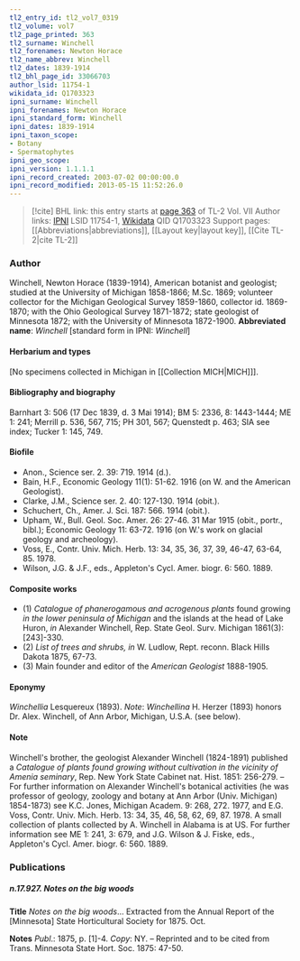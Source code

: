 ```yaml
---
tl2_entry_id: tl2_vol7_0319
tl2_volume: vol7
tl2_page_printed: 363
tl2_surname: Winchell
tl2_forenames: Newton Horace
tl2_name_abbrev: Winchell
tl2_dates: 1839-1914
tl2_bhl_page_id: 33066703
author_lsid: 11754-1
wikidata_id: Q1703323
ipni_surname: Winchell
ipni_forenames: Newton Horace
ipni_standard_form: Winchell
ipni_dates: 1839-1914
ipni_taxon_scope: 
- Botany
- Spermatophytes
ipni_geo_scope: 
ipni_version: 1.1.1.1
ipni_record_created: 2003-07-02 00:00:00.0
ipni_record_modified: 2013-05-15 11:52:26.0
---
```


> [!cite] BHL link: this entry starts at [page 363](https://www.biodiversitylibrary.org/page/33066703) of TL-2 Vol. VII
> Author links: [IPNI](https://www.ipni.org/a/11754-1) LSID 11754-1, [Wikidata](https://www.wikidata.org/wiki/Q1703323) QID Q1703323
> Support pages: [[Abbreviations|abbreviations]], [[Layout key|layout key]], [[Cite TL-2|cite TL-2]]

### Author

Winchell, Newton Horace (1839-1914), American botanist and geologist; studied at the University of Michigan 1858-1866; M.Sc. 1869; volunteer collector for the Michigan Geological Survey 1859-1860, collector id. 1869-1870; with the Ohio Geological Survey 1871-1872; state geologist of Minnesota 1872; with the University of Minnesota 1872-1900. 
**Abbreviated name**: *Winchell* \[standard form in IPNI: *Winchell*\]

#### Herbarium and types

\[No specimens collected in Michigan in [[Collection MICH|MICH]]\].

#### Bibliography and biography

Barnhart 3: 506 (17 Dec 1839, d. 3 Mai 1914); BM 5: 2336, 8: 1443-1444; ME 1: 241; Merrill p. 536, 567, 715; PH 301, 567; Quenstedt p. 463; SIA see index; Tucker 1: 145, 749.

#### Biofile

- Anon., Science ser. 2. 39: 719. 1914 (d.).
- Bain, H.F., Economic Geology 11(1): 51-62. 1916 (on W. and the American Geologist).
- Clarke, J.M., Science ser. 2. 40: 127-130. 1914 (obit.).
- Schuchert, Ch., Amer. J. Sci. 187: 566. 1914 (obit.).
- Upham, W., Bull. Geol. Soc. Amer. 26: 27-46. 31 Mar 1915 (obit., portr., bibl.); Economic Geology 11: 63-72. 1916 (on W.'s work on glacial geology and archeology).
- Voss, E., Contr. Univ. Mich. Herb. 13: 34, 35, 36, 37, 39, 46-47, 63-64, 85. 1978.
- Wilson, J.G. & J.F., eds., Appleton's Cycl. Amer. biogr. 6: 560. 1889.

#### Composite works

- (1) *Catalogue of phanerogamous and acrogenous plants* found growing *in the lower peninsula of Michigan* and the islands at the head of Lake Huron, *in* Alexander Winchell, Rep. State Geol. Surv. Michigan 1861(3): \[243\]-330.
- (2) *List of trees and shrubs, in* W. Ludlow, Rept. reconn. Black Hills Dakota 1875, 67-73.
- (3) Main founder and editor of the *American Geologist* 1888-1905.

#### Eponymy

*Winchellia* Lesquereux (1893). *Note*: *Winchellina* H. Herzer (1893) honors Dr. Alex. Winchell, of Ann Arbor, Michigan, U.S.A. (see below).

#### Note

Winchell's brother, the geologist Alexander Winchell (1824-1891) published a *Catalogue of plants found growing without cultivation in the vicinity of Amenia seminary*, Rep. New York State Cabinet nat. Hist. 1851: 256-279. – For further information on Alexander Winchell's botanical activities (he was professor of geology, zoology and botany at Ann Arbor (Univ. Michigan) 1854-1873) see K.C. Jones, Michigan Academ. 9: 268, 272. 1977, and E.G. Voss, Contr. Univ. Mich. Herb. 13: 34, 35, 46, 58, 62, 69, 87. 1978. A small collection of plants collected by A. Winchell in Alabama is at US. For further information see ME 1: 241, 3: 679, and J.G. Wilson & J. Fiske, eds., Appleton's Cycl. Amer. biogr. 6: 560. 1889.

### Publications

##### n.17.927. Notes on the big woods

**Title**
*Notes on the big woods*... Extracted from the Annual Report of the \[Minnesota\] State Horticultural Society for 1875. Oct.

**Notes**
*Publ*.: 1875, p. \[1\]-4. *Copy*: NY. – Reprinted and to be cited from Trans. Minnesota State Hort. Soc. 1875: 47-50.

